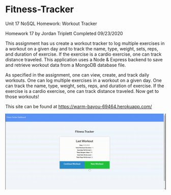 # Fitness-Tracker
Unit 17 NoSQL Homework: Workout Tracker

Homework 17 by Jordan Triplett
Completed 09/23/2020

This assignment has us create a workout tracker to log multiple exercises in a workout on a given day and to track the name, type, weight, sets, reps, and duration of exercise. If the exercise is a cardio exercise, one can track distance traveled. This application uses a Node & Express backend to save and retrieve workout data from a MongoDB database file.

As specified in the assignment, one can view, create, and track daily workouts. One can log multiple exercises in a workout on a given day. One can track the name, type, weight, sets, reps, and duration of exercise. If the exercise is a cardio exercise, one can track distance traveled. Now get to those workouts!

This site can be found at https://warm-bayou-69464.herokuapp.com/

![Image of Fitness Tracker](assets/img/Fitness-Tracker-Demo.gif?raw=true "Fitness Tracker")